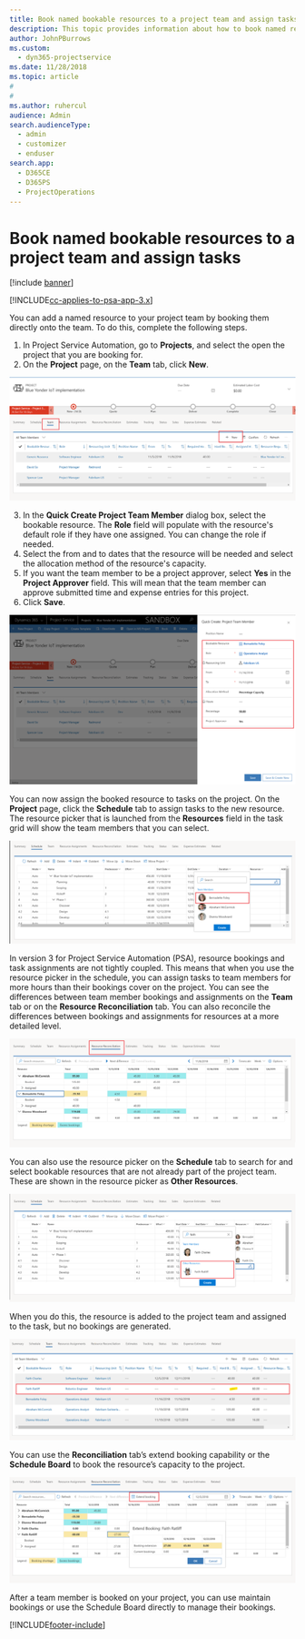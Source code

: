 ```yaml
---
title: Book named bookable resources to a project team and assign tasks
description: This topic provides information about how to book named resources to project teams and assign them to tasks.
author: JohnPBurrows
ms.custom: 
  - dyn365-projectservice
ms.date: 11/28/2018
ms.topic: article
#
#
ms.author: ruhercul
audience: Admin
search.audienceType: 
  - admin
  - customizer
  - enduser
search.app: 
  - D365CE
  - D365PS
  - ProjectOperations
---
```

# Book named bookable resources to a project team and assign tasks 

[!include [banner](../includes/psa-now-project-operations.md)]

[!INCLUDE[cc-applies-to-psa-app-3.x](../includes/cc-applies-to-psa-app-3x.md)]

You can  add a named resource to your project team by booking them directly onto the team. To do this, complete the following steps.

1. In  Project Service Automation, go to **Projects**, and select the open the project that you are booking for.
2. On the **Project** page, on the **Team** tab, click **New**. 

![Adding a team member from the team tab](media/RM-how-to-1.png)

3. In the **Quick Create Project Team Member** dialog box, select the bookable resource. The **Role** field will populate with the resource's default role if they have one assigned. You can change the role if needed. 
4. Select the from and to dates that the resource will be needed and select the allocation method of the resource's capacity. 
5. If you want the team member to be a project approver, select **Yes** in the **Project Approver** field. This will mean that the team member can approve submitted time and expense entries for this project. 
6. Click **Save**.

![Adding a team member on the quick create form](media/RM-how-to-2.png)


You can now assign the booked resource to tasks on the project. On the **Project** page, click the **Schedule** tab to assign tasks to the new resource. The resource picker that is launched from the **Resources** field in the task grid will show the team members that you can select.

![Assigning a team member to a task on the schedule tab](media/RM-how-to-3.png)

In version 3 for Project Service Automation (PSA), resource bookings and task assignments are not tightly coupled. This means that when you use the resource picker in the schedule, you can assign tasks to team members for more hours than their bookings cover on the project.
You can see the differences between team member bookings and assignments on the **Team** tab or on the **Resource Reconciliation** tab. You can also reconcile the differences between bookings and assignments for resources at a more detailed level.

![Resource reconciliation tab](media/RM-how-to-4.png)

You can also use the resource picker on the **Schedule** tab to search for and select bookable resources that are not already part of the project team. These are shown in the resource picker as **Other Resources**.

![Assigning a non-team member resource to a task](media/RM-how-to-5.png)

When you do this, the resource is added to the project team and assigned to the task, but no bookings are generated.

![Team member with assignments and no bookings](media/RM-how-to-6.png)

You can use the **Reconciliation** tab’s extend booking capability or the **Schedule Board** to book the resource’s capacity to the project.

![Extending bookings for a team member on the resource reconciliation tab](media/RM-how-to-7.png)

After a team member is booked on your project, you can use maintain bookings or use the Schedule Board directly to manage their bookings.


[!INCLUDE[footer-include](../includes/footer-banner.md)]